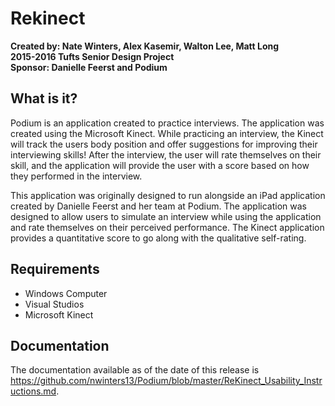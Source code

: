 # Rekinect
**Created by: Nate Winters, Alex Kasemir, Walton Lee, Matt Long**  
**2015-2016 Tufts Senior Design Project**  
**Sponsor: Danielle Feerst and Podium**  

 What is it?
  -----------
  Podium is an application created to practice interviews. The application was
  created using the Microsoft Kinect. While practicing an interview, the Kinect
  will track the users body position and offer suggestions for improving their
  interviewing skills! After the interview, the user will rate themselves on 
  their skill, and the application will provide the user with a score based on
  how they performed in the interview.

  This application was originally designed to run alongside an iPad application
  created by Danielle Feerst and her team at Podium. The application was 
  designed to allow users to simulate an interview while using the application
  and rate themselves on their perceived performance. The Kinect application
  provides a quantitative score to go along with the qualitative self-rating.

 Requirements
  ------------
  * Windows Computer
  * Visual Studios
  * Microsoft Kinect  


 Documentation
  ------------

  The documentation available as of the date of this release is 
  https://github.com/nwinters13/Podium/blob/master/ReKinect_Usability_Instructions.md.
